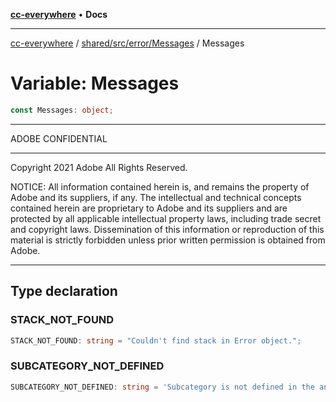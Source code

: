 [**cc-everywhere**](../../../../../index.md) • **Docs**

***

[cc-everywhere](../../../../../index.md) / [shared/src/error/Messages](../index.md) / Messages

# Variable: Messages

```ts
const Messages: object;
```

**********************************************************************

ADOBE CONFIDENTIAL
___________________

 Copyright 2021 Adobe
 All Rights Reserved.

NOTICE: All information contained herein is, and remains
the property of Adobe and its suppliers, if any. The intellectual
and technical concepts contained herein are proprietary to Adobe
and its suppliers and are protected by all applicable intellectual
property laws, including trade secret and copyright laws.
Dissemination of this information or reproduction of this material
is strictly forbidden unless prior written permission is obtained
from Adobe.
************************************************************************

## Type declaration

### STACK\_NOT\_FOUND

```ts
STACK_NOT_FOUND: string = "Couldn't find stack in Error object.";
```

### SUBCATEGORY\_NOT\_DEFINED

```ts
SUBCATEGORY_NOT_DEFINED: string = 'Subcategory is not defined in the analytics event. ';
```
